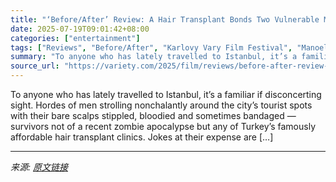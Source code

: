 ```yaml
---
title: "‘Before/After’ Review: A Hair Transplant Bonds Two Vulnerable Men in a Subtle, Sensitive Queer Drama"
date: 2025-07-19T09:01:42+08:00
categories: ["entertainment"]
tags: ["Reviews", "Before/After", "Karlovy Vary Film Festival", "Manoel Dupont"]
summary: "To anyone who has lately travelled to Istanbul, it’s a familiar if disconcerting sight. Hordes of men strolling nonchalantly around the city’s tourist spots with their bare scalps stippled, bloodied a"
source_url: "https://variety.com/2025/film/reviews/before-after-review-1236465131/"
---
```


To anyone who has lately travelled to Istanbul, it’s a familiar if disconcerting sight. Hordes of men strolling nonchalantly around the city’s tourist spots with their bare scalps stippled, bloodied and sometimes bandaged — survivors not of a recent zombie apocalypse but any of Turkey’s famously affordable hair transplant clinics. Jokes at their expense are [&#8230;]

---

*来源: [原文链接](https://variety.com/2025/film/reviews/before-after-review-1236465131/)*
